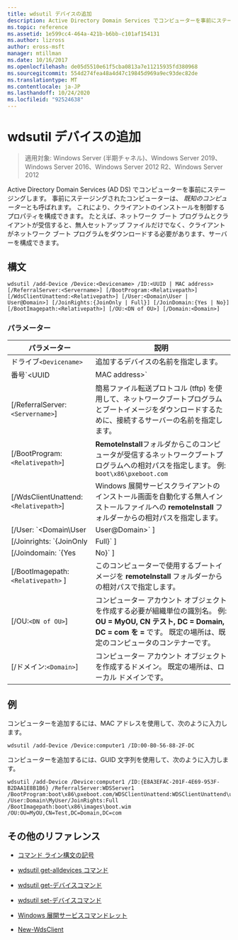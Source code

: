 ```yaml
---
title: wdsutil デバイスの追加
description: Active Directory Domain Services でコンピューターを事前にステージングする、wdsutil add-device コマンドのリファレンス記事です。
ms.topic: reference
ms.assetid: 1e599cc4-464a-421b-b6bb-c101af154131
ms.author: lizross
author: eross-msft
manager: mtillman
ms.date: 10/16/2017
ms.openlocfilehash: de05d5510e61f5cba0813a7e11215935fd380968
ms.sourcegitcommit: 554d274fea48a4d47c19845d969a9ec93dec82de
ms.translationtype: MT
ms.contentlocale: ja-JP
ms.lasthandoff: 10/24/2020
ms.locfileid: "92524638"
---
```

# <a name="wdsutil-add-device"></a>wdsutil デバイスの追加

> 適用対象: Windows Server (半期チャネル)、Windows Server 2019、Windows Server 2016、Windows Server 2012 R2、Windows Server 2012

Active Directory Domain Services (AD DS) でコンピューターを事前にステージングします。 事前にステージングされたコンピューターは、 *既知のコンピューター*とも呼ばれます。 これにより、クライアントのインストールを制御するプロパティを構成できます。 たとえば、ネットワーク ブート プログラムとクライアントが受信すると、無人セットアップ ファイルだけでなく、クライアントがネットワーク ブート プログラムをダウンロードする必要があります、サーバーを構成できます。

## <a name="syntax"></a>構文

```
wdsutil /add-Device /Device:<Devicename> /ID:<UUID | MAC address> [/ReferralServer:<Servername>] [/BootProgram:<Relativepath>] [/WdsClientUnattend:<Relativepath>] [/User:<Domain\User | User@Domain>] [/JoinRights:{JoinOnly | Full}] [/JoinDomain:{Yes | No}] [/BootImagepath:<Relativepath>] [/OU:<DN of OU>] [/Domain:<Domain>]
```

### <a name="parameters"></a>パラメーター

| パラメーター | 説明 |
|--|--|
| ドライブ`<Devicename>` | 追加するデバイスの名前を指定します。 |
| 番号`<UUID|MAC address>` | GUID/UUID またはコンピューターの MAC アドレスのいずれかを指定します。 GUID/UUID は、バイナリ文字列 ( `/ID:ACEFA3E81F20694E953EB2DAA1E8B1B6` ) または guid 文字列 () の2つの形式のいずれかである必要があり `/ID:E8A3EFAC-201F-4E69-953E-B2DAA1E8B1B6` ます。 MAC アドレスは、次の形式である必要があります: **00B056882FDC** (ダッシュ) または **00-B0-56-88-2F-DC** (ダッシュ付き) |
| [/ReferralServer:`<Servername>`] | 簡易ファイル転送プロトコル (tftp) を使用して、ネットワークブートプログラムとブートイメージをダウンロードするために、接続するサーバーの名前を指定します。 |
| [/BootProgram:`<Relativepath>`] | **RemoteInstall**フォルダからこのコンピュータが受信するネットワークブートプログラムへの相対パスを指定します。 例: `boot\x86\pxeboot.com` |
| [/WdsClientUnattend:`<Relativepath>`] | Windows 展開サービスクライアントのインストール画面を自動化する無人インストールファイルへの **remoteInstall** フォルダーからの相対パスを指定します。 |
| [/User: `<Domain\User|User@Domain>` ] | 指定したユーザー、コンピューターをドメインに参加させるために必要な権限を与えるコンピューター アカウント オブジェクトのアクセス許可を設定します。 |
| [/Joinrights: `{JoinOnly|Full}` ] | ユーザーに割り当てられる権限の種類を指定します。<ul><li>**Joinonly** -ユーザーがコンピューターをドメインに参加させる前に、管理者がコンピューターアカウントをリセットする必要があります。</li><li>**Full** -ユーザーにフルアクセス権を付与します。これには、コンピューターをドメインに参加させる権限も含まれます。 |
| [/Joindomain: `{Yes|No}` ] | オペレーティングシステムのインストール中に、コンピューターをこのコンピューターアカウントとしてドメインに参加させるかどうかを指定します。 既定値は **[はい]** です。 |
| [/BootImagepath: `<Relativepath>` ] | このコンピューターで使用するブートイメージを **remoteInstall** フォルダーからの相対パスで指定します。 |
| [/OU:`<DN of OU>`] | コンピューター アカウント オブジェクトを作成する必要が組織単位の識別名。 例: **OU = MyOU, CN テスト, DC = Domain, DC = com を =** です。 既定の場所は、既定のコンピュータのコンテナーです。 |
| [/ドメイン:`<Domain>`] | コンピューター アカウント オブジェクトを作成するドメイン。 既定の場所は、ローカル ドメインです。 |

## <a name="examples"></a>例

コンピューターを追加するには、MAC アドレスを使用して、次のように入力します。

```
wdsutil /add-Device /Device:computer1 /ID:00-B0-56-88-2F-DC
```

コンピューターを追加するには、GUID 文字列を使用して、次のように入力します。

```
wdsutil /add-Device /Device:computer1 /ID:{E8A3EFAC-201F-4E69-953F-B2DAA1E8B1B6} /ReferralServer:WDSServer1 /BootProgram:boot\x86\pxeboot.com/WDSClientUnattend:WDSClientUnattend\unattend.xml /User:Domain\MyUser/JoinRights:Full /BootImagepath:boot\x86\images\boot.wim /OU:OU=MyOU,CN=Test,DC=Domain,DC=com
```

## <a name="additional-references"></a>その他のリファレンス

- [コマンド ライン構文の記号](command-line-syntax-key.md)

- [wdsutil get-alldevices コマンド](wdsutil-get-alldevices.md)

- [wdsutil get-デバイスコマンド](wdsutil-get-device.md)

- [wdsutil set-デバイスコマンド](wdsutil-set-device.md)

- [Windows 展開サービスコマンドレット](/powershell/module/wds)

- [New-WdsClient](/powershell/module/wds/New-WdsClient)
